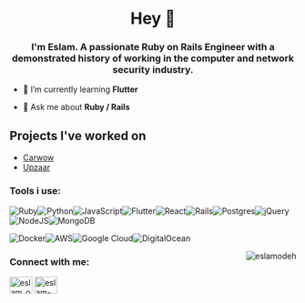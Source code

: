 
<h1 align="center">Hey 👋 </h1>
<h3 align="center">I'm Eslam. A passionate Ruby on Rails Engineer with a demonstrated history of working in the computer and network security industry.</h3>


- 🌱 I’m currently learning **Flutter**

- 💬 Ask me about **Ruby / Rails**

## Projects I've worked on

- [Carwow](https://carwow.co.uk)
- [Upzaar](https://upzaar.com)

<h3 align="left">Tools i use:</h3>
<p align="left"><img alt="Ruby" src="https://img.shields.io/badge/ruby-%23CC342D.svg?&style=for-the-badge&logo=ruby&logoColor=white"/><img alt="Python" src="https://img.shields.io/badge/python%20-%2314354C.svg?&style=for-the-badge&logo=python&logoColor=white"/><img alt="JavaScript" src="https://img.shields.io/badge/javascript%20-%23323330.svg?&style=for-the-badge&logo=javascript&logoColor=%23F7DF1E"/><img alt="Flutter" src="https://img.shields.io/badge/Flutter-61DAFB?logo=flutter&logoColor=white&style=for-the-badge"/><img alt="React" src="https://img.shields.io/badge/react%20-%2320232a.svg?&style=for-the-badge&logo=react&logoColor=%2361DAFB"/><img alt="Rails" src="https://img.shields.io/badge/rails%20-%23CC0000.svg?&style=for-the-badge&logo=ruby-on-rails&logoColor=white"/><img alt="Postgres" src ="https://img.shields.io/badge/postgres-%23316192.svg?&style=for-the-badge&logo=postgresql&logoColor=white"/><img alt="jQuery" src="https://img.shields.io/badge/jquery%20-%230769AD.svg?&style=for-the-badge&logo=jquery&logoColor=white"/><img alt="NodeJS" src="https://img.shields.io/badge/node.js%20-%2343853D.svg?&style=for-the-badge&logo=node.js&logoColor=white"/><img alt="MongoDB" src ="https://img.shields.io/badge/MongoDB-%234ea94b.svg?&style=for-the-badge&logo=mongodb&logoColor=white"/>

<img alt="Docker" src="https://img.shields.io/badge/docker%20-%230db7ed.svg?&style=for-the-badge&logo=docker&logoColor=white"/><img alt="AWS" src="https://img.shields.io/badge/AWS%20-%23FF9900.svg?&style=for-the-badge&logo=amazon-aws&logoColor=white"/><img alt="Google Cloud" src="https://img.shields.io/badge/Google%20Cloud%20-%234285F4.svg?&style=for-the-badge&logo=google-cloud&logoColor=white"/><img alt="DigitalOcean" src="https://img.shields.io/badge/DigitalOcean-%230167ff.svg?&style=for-the-badge&logo=digitalOcean&logoColor=white"/>

<p><img align="right" src="https://github-readme-stats.vercel.app/api/top-langs?username=eslamodeh&show_icons=true&locale=en&layout=compact" alt="eslamodeh" /></p>

<h3 align="left">Connect with me:</h3>
<p align="left">
<a href="https://twitter.com/eslam_od" target="blank"><img align="center" src="https://raw.githubusercontent.com/rahuldkjain/github-profile-readme-generator/master/src/images/icons/Social/twitter.svg" alt="eslam_od" height="30" width="40" /></a>
<a href="https://linkedin.com/in/eslam-odeh-757a14155" target="blank"><img align="center" src="https://raw.githubusercontent.com/rahuldkjain/github-profile-readme-generator/master/src/images/icons/Social/linked-in-alt.svg" alt="eslam-odeh-757a14155" height="30" width="40" /></a>
</p>
